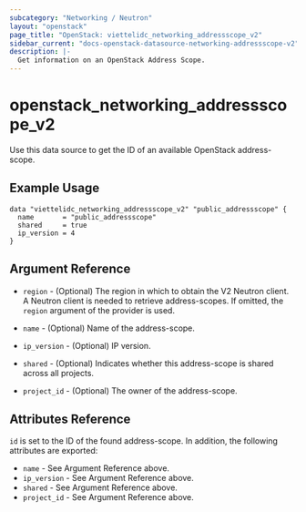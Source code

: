 ```yaml
---
subcategory: "Networking / Neutron"
layout: "openstack"
page_title: "OpenStack: viettelidc_networking_addressscope_v2"
sidebar_current: "docs-openstack-datasource-networking-addressscope-v2"
description: |-
  Get information on an OpenStack Address Scope.
---
```


# openstack\_networking\_addressscope\_v2

Use this data source to get the ID of an available OpenStack address-scope.

## Example Usage

```hcl
data "viettelidc_networking_addressscope_v2" "public_addressscope" {
  name       = "public_addressscope"
  shared     = true
  ip_version = 4
}
```

## Argument Reference

* `region` - (Optional) The region in which to obtain the V2 Neutron client.
  A Neutron client is needed to retrieve address-scopes. If omitted, the
  `region` argument of the provider is used.

* `name` - (Optional) Name of the address-scope.

* `ip_version` - (Optional) IP version.

* `shared` - (Optional) Indicates whether this address-scope is shared across
    all projects.

* `project_id` - (Optional) The owner of the address-scope.

## Attributes Reference

`id` is set to the ID of the found address-scope. In addition, the following attributes
are exported:

* `name` - See Argument Reference above.
* `ip_version` - See Argument Reference above.
* `shared` - See Argument Reference above.
* `project_id` - See Argument Reference above.
